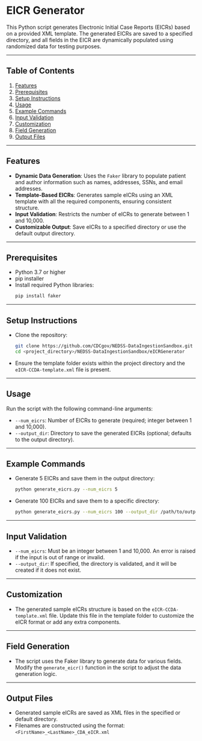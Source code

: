 # EICR Generator

This Python script generates Electronic Initial Case Reports (EICRs) based on a provided XML template. The generated EICRs are saved to a specified directory, and all fields in the EICR are dynamically populated using randomized data for testing purposes.

---

## Table of Contents
1. [Features](#features)
2. [Prerequisites](#prerequisites)
3. [Setup Instructions](#setup-instructions)
4. [Usage](#usage)
5. [Example Commands](#example-commands)
6. [Input Validation](#input-validation)
7. [Customization](#customization)
8. [Field Generation](#field-generation)
9. [Output Files](#output-files)

---

## Features
- **Dynamic Data Generation**: Uses the `Faker` library to populate patient and author information such as names, addresses, SSNs, and email addresses.
- **Template-Based EICRs**: Generates sample eICRs using an XML template with all the required components, ensuring consistent structure.
- **Input Validation**: Restricts the number of eICRs to generate between 1 and 10,000.
- **Customizable Output**: Save eICRs to a specified directory or use the default output directory.

---

## Prerequisites
- Python 3.7 or higher
- pip installer
- Install required Python libraries:
  ```bash
  pip install faker

---

## Setup Instructions
- Clone the repository:
  ```bash
  git clone https://github.com/CDCgov/NEDSS-DataIngestionSandbox.git
  cd <project_directory>/NEDSS-DataIngestionSandbox/eICRGenerator

- Ensure the template folder exists within the project directory and the `eICR-CCDA-template.xml` file is present.

---

## Usage
Run the script with the following command-line arguments:

- `--num_eicrs`: Number of EICRs to generate (required; integer between 1 and 10,000).
- `--output_dir`: Directory to save the generated EICRs (optional; defaults to the output directory).

---

## Example Commands
- Generate 5 EICRs and save them in the output directory:
  ```bash
  python generate_eicrs.py --num_eicrs 5

- Generate 100 EICRs and save them to a specific directory:
  ```bash
  python generate_eicrs.py --num_eicrs 100 --output_dir /path/to/output

---

## Input Validation
- `--num_eicrs`: Must be an integer between 1 and 10,000. An error is raised if the input is out of range or invalid.
- `--output_dir`: If specified, the directory is validated, and it will be created if it does not exist.

---

## Customization
- The generated sample eICRs structure is based on the `eICR-CCDA-template.xml` file. Update this file in the template folder to customize the eICR format or add any extra components.

---

## Field Generation
- The script uses the Faker library to generate data for various fields. Modify the `generate_eicr()` function in the script to adjust the data generation logic.

---

## Output Files
- Generated sample eICRs are saved as XML files in the specified or default directory.
- Filenames are constructed using the format: `<FirstName>_<LastName>_CDA_eICR.xml`

